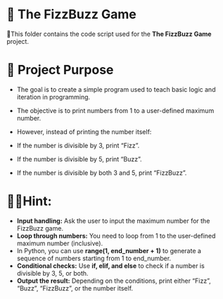 # 📂 The FizzBuzz Game

📌This folder contains the code script used for the **The FizzBuzz Game** project.  

# 🎯 **Project Purpose**
- The goal is to create a simple program used to teach basic logic and iteration in programming.
- The objective is to print numbers from 1 to a user-defined maximum number.

- However, instead of printing the number itself:

- If the number is divisible by 3, print “Fizz”.

- If the number is divisible by 5, print “Buzz”.

- If the number is divisible by both 3 and 5, print “FizzBuzz”.

# 🕵️‍♀️Hint:
- **Input handling:** Ask the user to input the maximum number for the FizzBuzz game.
- **Loop through numbers:** You need to loop from 1 to the user-defined maximum number (inclusive). 
- In Python, you can use **range(1, end_number + 1)** to generate a sequence of numbers starting from 1 to end_number.
- **Conditional checks:** Use **if, elif, and else** to check if a number is divisible by 3, 5, or both.
- **Output the result:** Depending on the conditions, print either “Fizz”, “Buzz”, “FizzBuzz”, or the number itself.

